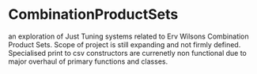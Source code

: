 # CombinationProductSets
an exploration of  Just Tuning systems related to Erv Wilsons Combination Product Sets.
Scope of project is still expanding and not firmly defined.
Specialised print to csv constructors are currenetly non functional due to major overhaul of primary functions and classes. 
